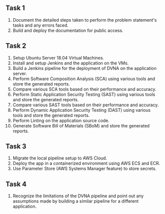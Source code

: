 ## Task 1

1. Document the detailed steps taken to perform the problem statement's tasks and any errors faced.
2. Build and deploy the documentation for public access.

## Task 2

1. Setup Ubuntu Server 18.04 Virtual Machines.
2. Install and setup Jenkins and the application on the VMs.
3. Build a Jenkins pipeline for the deployment of DVNA on the application server.
4. Perform Software Composition Analysis (SCA) using various tools and store the generated reports.
5. Compare various SCA tools based on their performance and accuracy.
6. Perform Static Application Security Testing (SAST) using various tools and store the generated reports.
7. Compare various SAST tools based on their performance and accuracy.
8. Perform Dynamic Application Security Testing (DAST) using various tools and store the generated reports.
9. Perform Linting on the application source code.
10. Generate Software Bill of Materials (SBoM) and store the generated reports.

## Task 3

1. Migrate the local pipeline setup to AWS Cloud.
2. Deploy the app in a containerized environment using AWS ECS and ECR.
3. Use Parameter Store (AWS Systems Manager feature) to store secrets.

## Task 4

1. Recognize the limitations of the DVNA pipeline and point out any assumptions made by building a similar pipeline for a different application.